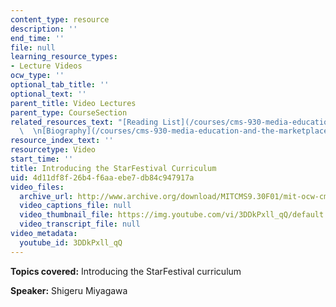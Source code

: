 ```yaml
---
content_type: resource
description: ''
end_time: ''
file: null
learning_resource_types:
- Lecture Videos
ocw_type: ''
optional_tab_title: ''
optional_text: ''
parent_title: Video Lectures
parent_type: CourseSection
related_resources_text: "[Reading List](/courses/cms-930-media-education-and-the-marketplace-fall-2001/pages/readings)\
  \  \n[Biography](/courses/cms-930-media-education-and-the-marketplace-fall-2001/video_galleries/video-lectures/biography)"
resource_index_text: ''
resourcetype: Video
start_time: ''
title: Introducing the StarFestival Curriculum
uid: 4d11df8f-26b4-f6aa-ebe7-db84c947917a
video_files:
  archive_url: http://www.archive.org/download/MITCMS9.30F01/mit-ocw-cms930-miyagawa-starfestival-03jul2003-220k.mp4
  video_captions_file: null
  video_thumbnail_file: https://img.youtube.com/vi/3DDkPxll_qQ/default.jpg
  video_transcript_file: null
video_metadata:
  youtube_id: 3DDkPxll_qQ
---
```


**Topics covered:** Introducing the StarFestival curriculum

**Speaker:** Shigeru Miyagawa




